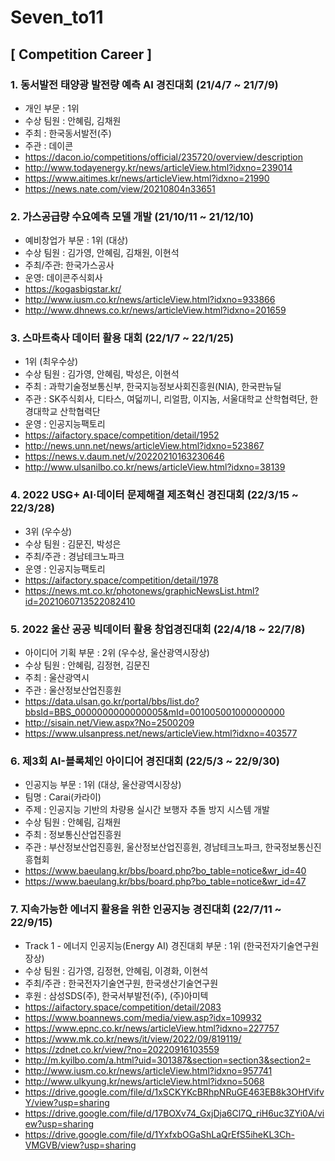 # Seven_to11

## [ Competition Career ]
### 1. 동서발전 태양광 발전량 예측 AI 경진대회 (21/4/7 ~ 21/7/9)
 - 개인 부문 : 1위
 - 수상 팀원 : 안혜림, 김채원 
 - 주최 : 한국동서발전(주) 
 - 주관 : 데이콘
 - https://dacon.io/competitions/official/235720/overview/description
 - http://www.todayenergy.kr/news/articleView.html?idxno=239014
 - https://www.aitimes.kr/news/articleView.html?idxno=21990
 - https://news.nate.com/view/20210804n33651
 
 ### 2. 가스공급량 수요예측 모델 개발 (21/10/11 ~ 21/12/10) 
 - 예비창업가 부문 : 1위 (대상)
 - 수상 팀원 : 김가영, 안혜림, 김채원, 이현석
 - 주최/주관: 한국가스공사 
 - 운영: 데이콘주식회사
 - https://kogasbigstar.kr/
 - http://www.iusm.co.kr/news/articleView.html?idxno=933866
 - http://www.dhnews.co.kr/news/articleView.html?idxno=201659
 
 ### 3. 스마트축사 데이터 활용 대회 (22/1/7 ~ 22/1/25)
 - 1위 (최우수상)
 - 수상 팀원 : 김가영, 안혜림, 박성은, 이현석
 - 주최 : 과학기술정보통신부, 한국지능정보사회진흥원(NIA), 한국판뉴딜
 - 주관 : SK주식회사, 디타스, 여덟끼니, 리얼팜, 이지놈, 서울대학교 산학협력단, 한경대학교 산학협력단
 - 운영 : 인공지능팩토리
 - https://aifactory.space/competition/detail/1952
 - http://news.unn.net/news/articleView.html?idxno=523867
 - https://news.v.daum.net/v/20220210163230646
 - http://www.ulsanilbo.co.kr/news/articleView.html?idxno=38139
 
 ### 4. 2022 USG+ AI·데이터 문제해결 제조혁신 경진대회 (22/3/15 ~ 22/3/28)
 - 3위 (우수상)
 - 수상 팀원 : 김문진, 박성은
 - 주최/주관 : 경남테크노파크
 - 운영 : 인공지능팩토리
 - https://aifactory.space/competition/detail/1978
 - https://news.mt.co.kr/photonews/graphicNewsList.html?id=2021060713522082410
 
  ### 5. 2022 울산 공공 빅데이터 활용 창업경진대회 (22/4/18 ~ 22/7/8)
 - 아이디어 기획 부문 : 2위 (우수상, 울산광역시장상)
 - 수상 팀원 : 안혜림, 김정현, 김문진
 - 주최 : 울산광역시
 - 주관 : 울산정보산업진흥원
 - https://data.ulsan.go.kr/portal/bbs/list.do?bbsId=BBS_0000000000000005&mId=001005001000000000
 - http://sisain.net/View.aspx?No=2500209
 - https://www.ulsanpress.net/news/articleView.html?idxno=403577
 
  ### 6. 제3회 AI-블록체인 아이디어 경진대회 (22/5/3 ~ 22/9/30)
 - 인공지능 부문 : 1위 (대상, 울산광역시장상)
 - 팀명 : Carai(카라이)
 - 주제 : 인공지능 기반의 차량용 실시간 보행자 추돌 방지 시스템 개발
 - 수상 팀원 : 안혜림, 김채원
 - 주최 : 정보통신산업진흥원
 - 주관 : 부산정보산업진흥원, 울산정보산업진흥원, 경남테크노파크, 한국정보통신진흥협회
 - https://www.baeulang.kr/bbs/board.php?bo_table=notice&wr_id=40
 - https://www.baeulang.kr/bbs/board.php?bo_table=notice&wr_id=47
 
  ### 7. 지속가능한 에너지 활용을 위한 인공지능 경진대회 (22/7/11 ~ 22/9/15)
 - Track 1 - 에너지 인공지능(Energy AI) 경진대회 부문 : 1위 (한국전자기술연구원장상)
 - 수상 팀원 : 김가영, 김정현, 안혜림, 이경화, 이현석
 - 주최/주관 : 한국전자기술연구원, 한국생산기술연구원
 - 후원 : 삼성SDS(주), 한국서부발전(주), (주)아미텍
 - https://aifactory.space/competition/detail/2083
 - https://www.boannews.com/media/view.asp?idx=109932
 - https://www.epnc.co.kr/news/articleView.html?idxno=227757
 - https://www.mk.co.kr/news/it/view/2022/09/819119/
 - https://zdnet.co.kr/view/?no=20220916103559
 - http://m.kyilbo.com/a.html?uid=301387&section=section3&section2=
 - http://www.iusm.co.kr/news/articleView.html?idxno=957741
 - http://www.ulkyung.kr/news/articleView.html?idxno=5068
 - https://drive.google.com/file/d/1xSCKYKcBRhpNRuGE463EB8k3OHfVifvY/view?usp=sharing
 - https://drive.google.com/file/d/17BOXv74_GxjDja6Cl7Q_riH6uc3ZYi0A/view?usp=sharing
 - https://drive.google.com/file/d/1YxfxbOGaShLaQrEfS5iheKL3Ch-VMGVB/view?usp=sharing
 
 
